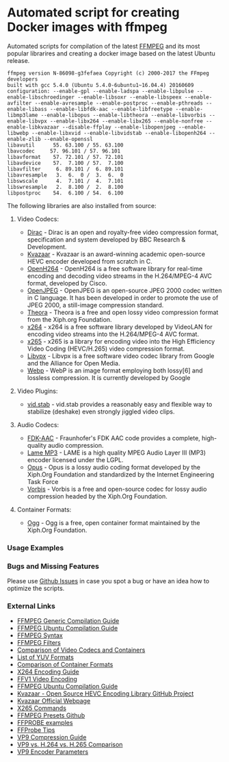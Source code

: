 # Automated script for creating Docker images with ffmpeg

Automated scripts for compilation of the latest [FFMPEG](https://ffmpeg.org/ "FFMPEG Official Page") and its most popular librarires and creating a docker image based on the latest Ubuntu release.

```
ffmpeg version N-86098-g3fefaea Copyright (c) 2000-2017 the FFmpeg developers
built with gcc 5.4.0 (Ubuntu 5.4.0-6ubuntu1~16.04.4) 20160609
configuration: --enable-gpl --enable-ladspa --enable-libpulse --enable-libschroedinger --enable-libsoxr --enable-libspeex --enable-avfilter --enable-avresample --enable-postproc --enable-pthreads --enable-libass --enable-libfdk-aac --enable-libfreetype --enable-libmp3lame --enable-libopus --enable-libtheora --enable-libvorbis --enable-libvpx --enable-libx264 --enable-libx265 --enable-nonfree --enable-libkvazaar --disable-ffplay --enable-libopenjpeg --enable-libwebp --enable-libxvid --enable-libvidstab --enable-libopenh264 --enable-zlib --enable-openssl
libavutil      55. 63.100 / 55. 63.100
lbavcodec     57. 96.101 / 57. 96.101
libavformat    57. 72.101 / 57. 72.101
libavdevice    57.  7.100 / 57.  7.100
libavfilter     6. 89.101 /  6. 89.101
libavresample   3.  6.  0 /  3.  6.  0
libswscale      4.  7.101 /  4.  7.101
libswresample   2.  8.100 /  2.  8.100
libpostproc    54.  6.100 / 54.  6.100
``` 

The following libraries are also installed from source: 
1. Video Codecs:
	* [Dirac](http://www.bbc.co.uk/opensource/projects/dirac/ "Dirac Codec") - Dirac is an open and royalty-free video compression format, specification and system developed by BBC Research & Development.
	* [Kvazaar](http://ultravideo.cs.tut.fi/ "Kvazaar Codec") - Kvazaar is an award-winning academic open-source HEVC encoder developed from scratch in C.
	* [OpenH264](http://www.openh264.org/ "OpenH264 Codec") - OpenH264 is a free software library for real-time encoding and decoding video streams in the H.264/MPEG-4 AVC format, developed by Cisco.
	* [OpenJPEG](http://www.openjpeg.org/ "OpenJPEG Codec") - OpenJPEG is an open-source JPEG 2000 codec written in C language. It has been developed in order to promote the use of JPEG 2000, a still-image compression standard.
	* [Theora](https://www.theora.org/ "Theora Codec") - Theora is a free and open lossy video compression format from the Xiph.org Foundation.
	* [x264](http://www.videolan.org/developers/x264.html "x264 Codec") - x264 is a free software library developed by VideoLAN for encoding video streams into the H.264/MPEG-4 AVC format.
	* [x265](http://www.videolan.org/developers/x264.html "x265 Codec") - x265 is a library for encoding video into the High Efficiency Video Coding (HEVC/H.265) video compression format.
	* [Libvpx](https://www.webmproject.org/code/ "Libvpx Codec") - Libvpx is a free software video codec library from Google and the Alliance for Open Media. 
	* [Webp](https://developers.google.com/speed/webp/ "Webp Codec") - WebP is an image format employing both lossy[6] and lossless compression. It is currently developed by Google
	
2. Video Plugins:
	* [vid.stab](http://public.hronopik.de/vid.stab/ "vid.stab Video Plugin") - vid.stab provides a reasonably easy and flexible way to stabilize (deshake) even strongly jiggled video clips.

3. Audio Codecs:
	* [FDK-AAC](https://www.iis.fraunhofer.de/en/ff/amm/impl.html "FDK-AAC Codec") - Fraunhofer's FDK AAC code provides a complete, high-quality audio compression.
	* [Lame MP3](http://lame.sourceforge.net/ "Lame MP3 Codec") - LAME is a high quality MPEG Audio Layer III (MP3) encoder licensed under the LGPL.
	* [Opus](http://opus-codec.org/downloads/ "Opus Codec") - Opus is a lossy audio coding format developed by the Xiph.Org Foundation and standardized by the Internet Engineering Task Force
	* [Vorbis](http://www.vorbis.com/ "Vorbis Codec") - Vorbis is a free and open-source codec for lossy audio compression headed by the Xiph.Org Foundation.

4. Container Formats:
	* [Ogg](https://www.xiph.org/ogg/ "Ogg Container Format") - Ogg is a free, open container format maintained by the Xiph.Org Foundation.


### Usage Examples


### Bugs and Missing Features

Please use [Github Issues](https://github.com/stoyanovgeorge/docker_docker/issues "Github Issues") in case you spot a bug or have an idea how to optimize the scripts. 

### External Links

* [FFMPEG Generic Compilation Guide](https://trac.ffmpeg.org/wiki/CompilationGuide/Generic "FFMPEG Generic Compilation Guide")
* [FFMPEG Ubuntu Compilation Guide](https://trac.ffmpeg.org/wiki/CompilationGuide/Ubuntu "FFMPEG Ubuntu Compilation Guide")
* [FFMPEG Syntax](https://ffmpeg.org/ffmpeg-all.html "FFMPEG Syntax")
* [FFMPEG Filters](https://ffmpeg.org/ffmpeg-filters.html "FFMPEG Filters")
* [Comparison of Video Codecs and Containers](http://download.das-werkstatt.com/pb/mthk/info/video/comparison_video_codecs_containers.html "Video Codecs Comparison")
* [List of YUV Formats](http://www.fourcc.org/yuv.php "List of YUV Formats")
* [Comparison of Container Formats](http://www.digitizationguidelines.gov/guidelines/video_reformatting_compare.html "Comparison of Container Formats")
* [X264 Encoding Guide](https://trac.ffmpeg.org/wiki/Encode/H.264 "X264 Encoding Guide")
* [FFV1 Video Encoding](https://trac.ffmpeg.org/wiki/Encode/FFV1 "FFV1 Video Encoding")
* [FFMPEG Ubuntu Compilation Guide](https://trac.ffmpeg.org/wiki/CompilationGuide/Ubuntu "FFMPEG Ubuntu Compilation Guide")
* [Kvazaar - Open Source HEVC Encoding Library GitHub Project](https://github.com/ultravideo/kvazaar "Kvazaar GitHub")
* [Kvazaar Official Webpage](http://ultravideo.cs.tut.fi/#encoder "Kvazaar Official Webpage")
* [X265 Commands](http://x265.readthedocs.io/en/default/cli.html "X265 Encoding Guide")
* [FFMPEG Presets Github](https://github.com/joeyblake/FFmpeg-Presets "FFMPEG Precompiled Presets")
* [FFPROBE examples](http://www.bugcodemaster.com/article/use-ffprobe-obtain-information-video-files "FFPROBE examples")
* [FFProbe Tips](https://trac.ffmpeg.org/wiki/FFprobeTips "FFProbe Tips")
* [VP9 Compression Guide](https://sites.google.com/a/webmproject.org/wiki/ffmpeg/vp9-encoding-guide "VP9 Compression Guide")
* [VP9 vs. H.264 vs. H.265 Comparison](https://blogs.gnome.org/rbultje/2015/09/28/vp9-encodingdecoding-performance-vs-hevch-264/ "VP9 vs. H.264 vs. H.265")
* [VP9 Encoder Parameters](https://www.webmproject.org/docs/encoder-parameters/ "VP9 Encoder Parameters")

